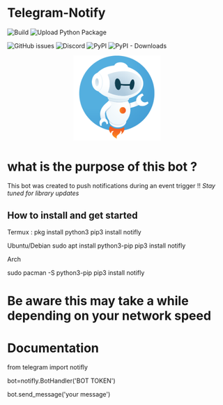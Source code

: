# Telegram-Notify

![Build](https://github.com/rexdivakar/Telegram-Notifly/workflows/Python%20application/badge.svg)
![Upload Python Package](https://github.com/rexdivakar/Telegram-Notifly/workflows/Upload%20Python%20Package/badge.svg)

![GitHub issues](https://img.shields.io/github/issues-raw/rexdivakar/telegram-notifly?logo=github&style=for-the-badge)
![Discord](https://img.shields.io/discord/760088481224851476?label=DISCORD&logo=discord&logoColor=green&style=for-the-badge)
![PyPI](https://img.shields.io/pypi/v/notifly?logo=github&style=for-the-badge)
![PyPI - Downloads](https://img.shields.io/pypi/dm/notifly?color=green&style=for-the-badge&logo=github)


<p align="center">
<img src="others\bot.png" width="200" alt="Logo">

# what is the purpose of this bot ?

This bot was created to push notifications during an event trigger !!
*Stay tuned for library updates*

## How to install and get started 

Termux :
pkg install python3 
pip3 install notifly

Ubuntu/Debian
sudo apt install python3-pip
pip3 install notifly

Arch

sudo pacman -S python3-pip
pip3 install notifly

# Be aware this may take a while depending on your network speed

# Documentation
from telegram import notifly

bot=notifly.BotHandler('BOT TOKEN')

bot.send_message('your message')

